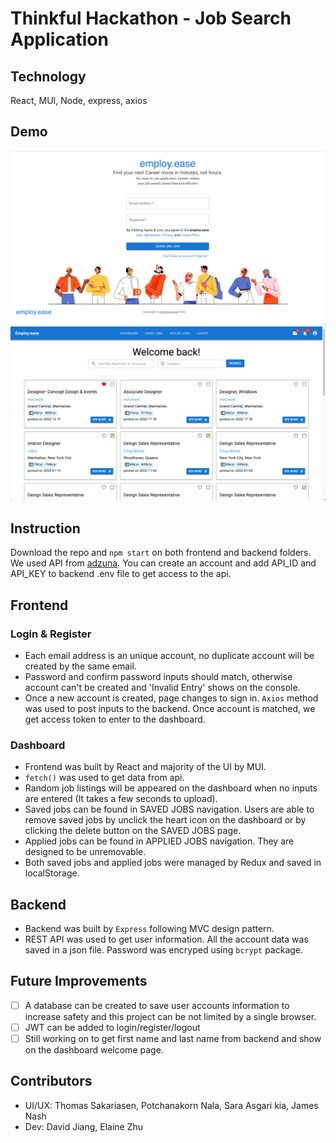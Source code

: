 # Thinkful Hackathon - Job Search Application
## Technology
React, MUI, Node, express, axios
## Demo
![](2023-01-23-16-14-57.png)
![](2023-01-23-16-16-33.png)
## Instruction
Download the repo and `npm start` on both frontend and backend folders. We used API from [adzuna](https://developer.adzuna.com/). You can create an account and 
add API_ID and API_KEY to backend .env file to get access to the api.

## Frontend
### Login & Register
- Each email address is an unique account, no duplicate account will be created by the same email.
- Password and confirm password inputs should match, otherwise account can't be created and 'Invalid Entry' shows on the console.
- Once a new account is created, page changes to sign in. `Axios` method was used to post inputs to the backend. Once account is matched, we get access token to enter to the dashboard.
### Dashboard
- Frontend was built by React and majority of the UI by MUI. 
- `fetch()` was used to get data from api.
- Random job listings will be appeared on the dashboard when no inputs are entered (It takes a few seconds to upload).
- Saved jobs can be found in SAVED JOBS navigation. Users are able to remove saved jobs by unclick the heart icon on the dashboard or by clicking the delete button on the SAVED JOBS page.
- Applied jobs can be found in APPLIED JOBS navigation. They are designed to be unremovable.
- Both saved jobs and applied jobs were managed by Redux and saved in localStorage. 

## Backend
- Backend was built by `Express` following MVC design pattern.
- REST API was used to get user information. All the account data was saved in a json file. Password was encryped using `bcrypt` package.

## Future Improvements
- [ ]  A database can be created to save user accounts information to increase safety and this project can be not limited by a single browser.
- [ ]  JWT can be added to login/register/logout
- [ ]  Still working on to get first name and last name from backend and show on the dashboard welcome page.

## Contributors
- UI/UX: Thomas Sakariasen, Potchanakorn Nala, Sara Asgari kia, James Nash
- Dev: David Jiang, Elaine Zhu